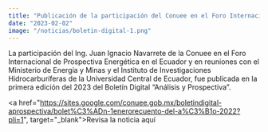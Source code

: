 ```yaml
---
title: "Publicación de la participación del Conuee en el Foro Internacional de Prospectiva Energética en el Ecuador"
date: "2023-02-02"
image: "/noticias/boletin-digital-1.png"
---
```


La participación del Ing. Juan Ignacio Navarrete de la Conuee en el Foro Internacional de Prospectiva Energética en el Ecuador y en reuniones con el Ministerio de Energía y Minas y el Instituto de Investigaciones Hidrocarburíferas de la Universidad Central de Ecuador, fue publicada en la primera edición del 2023 del Boletín Digital “Análisis y Prospectiva”. 

<a href="https://sites.google.com/conuee.gob.mx/boletindigital-aprospectiva/bolet%C3%ADn-1enerorecuento-del-a%C3%B1o-2022?pli=1", target="_blank">Revisa la noticia aquí</a>